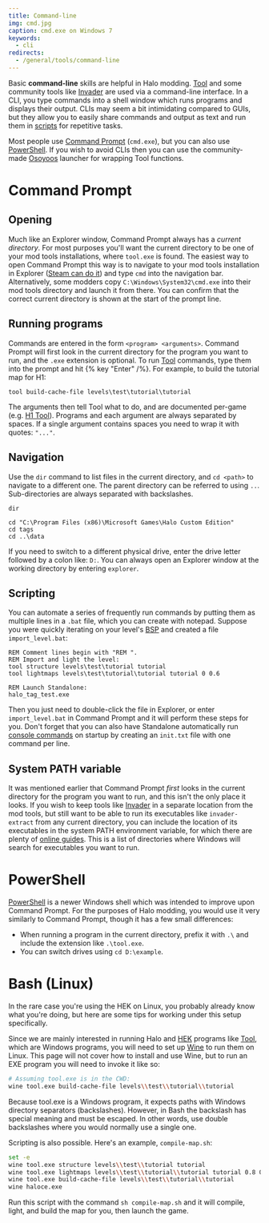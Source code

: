 ```yaml
---
title: Command-line
img: cmd.jpg
caption: cmd.exe on Windows 7
keywords:
  - cli
redirects:
  - /general/tools/command-line
---
```

Basic **command-line** skills are helpful in Halo modding. [Tool](~) and some community tools like [Invader](~) are used via a command-line interface. In a CLI, you type commands into a shell window which runs programs and displays their output. CLIs may seem a bit intimidating compared to GUIs, but they allow you to easily share commands and output as text and run them in [scripts](#scripting) for repetitive tasks.

Most people use [Command Prompt](#command-prompt) (`cmd.exe`), but you can also use [PowerShell](#powershell). If you wish to avoid CLIs then you can use the community-made [Osoyoos](~) launcher for wrapping Tool functions.

# Command Prompt
## Opening
Much like an Explorer window, Command Prompt always has a _current directory_. For most purposes you'll want the current directory to be one of your mod tools installations, where `tool.exe` is found. The easiest way to open Command Prompt this way is to navigate to your mod tools installation in Explorer ([Steam can do it](~mod-tools#installation)) and type `cmd` into the navigation bar. Alternatively, some modders copy `C:\Windows\System32\cmd.exe` into their mod tools directory and launch it from there. You can confirm that the correct current directory is shown at the start of the prompt line.

## Running programs
Commands are entered in the form `<program> <arguments>`. Command Prompt will first look in the current directory for the program you want to run, and the `.exe` extension is optional. To run [Tool](~mod-tools#tools-overview) commands, type them into the prompt and hit {% key "Enter" /%}. For example, to build the tutorial map for H1:

```dos
tool build-cache-file levels\test\tutorial\tutorial
```

The arguments then tell Tool what to do, and are documented per-game (e.g. [H1 Tool](~h1a-tool)). Programs and each argument are always separated by spaces. If a single argument contains spaces you need to wrap it with quotes: `"..."`.

## Navigation
Use the `dir` command to list files in the current directory, and `cd <path>` to navigate to a different one. The parent directory can be referred to using `..`. Sub-directories are always separated with backslashes.

```dos
dir

cd "C:\Program Files (x86)\Microsoft Games\Halo Custom Edition"
cd tags
cd ..\data
```

If you need to switch to a different physical drive, enter the drive letter followed by a colon like: `D:`. You can always open an Explorer window at the working directory by entering `explorer`.

## Scripting
You can automate a series of frequently run commands by putting them as multiple lines in a `.bat` file, which you can create with notepad. Suppose you were quickly iterating on your level's [BSP](~h1/tags/scenario_structure_bsp) and created a file `import_level.bat`:

```dos
REM Comment lines begin with "REM ".
REM Import and light the level:
tool structure levels\test\tutorial tutorial
tool lightmaps levels\test\tutorial\tutorial tutorial 0 0.6

REM Launch Standalone:
halo_tag_test.exe
```

Then you just need to double-click the file in Explorer, or enter `import_level.bat` in Command Prompt and it will perform these steps for you. Don't forget that you can also have Standalone automatically run [console commands](~developer-console) on startup by creating an `init.txt` file with one command per line.

## System PATH variable
It was mentioned earlier that Command Prompt _first_ looks in the current directory for the program you want to run, and this isn't the only place it looks. If you wish to keep tools like [Invader](~) in a separate location from the mod tools, but still want to be able to run its executables like `invader-extract` from any current directory, you can include the location of its executables in the system PATH environment variable, for which there are plenty of [online guides][env]. This is a list of directories where Windows will search for executables you want to run.

# PowerShell
[PowerShell][] is a newer Windows shell which was intended to improve upon Command Prompt. For the purposes of Halo modding, you would use it very similarly to Command Prompt, though it has a few small differences:

* When running a program in the current directory, prefix it with `.\` and include the extension like `.\tool.exe`.
* You can switch drives using `cd D:\example`.

# Bash (Linux)
In the rare case you're using the HEK on Linux, you probably already know what you're doing, but here are some tips for working under this setup specifically.

Since we are mainly interested in running Halo and [HEK](~) programs like [Tool](~), which are Windows programs, you will need to set up [Wine][] to run them on Linux. This page will not cover how to install and use Wine, but to run an EXE program you will need to invoke it like so:

```sh
# Assuming tool.exe is in the CWD:
wine tool.exe build-cache-file levels\\test\\tutorial\\tutorial
```

Because tool.exe is a Windows program, it expects paths with Windows directory separators (backslashes). However, in Bash the backslash has special meaning and must be escaped. In other words, use double backslashes where you would normally use a single one.

Scripting is also possible. Here's an example, `compile-map.sh`:

```sh
set -e
wine tool.exe structure levels\\test\\tutorial tutorial
wine tool.exe lightmaps levels\\test\\tutorial\\tutorial tutorial 0.8 0.6
wine tool.exe build-cache-file levels\\test\\tutorial\\tutorial
wine haloce.exe
```

Run this script with the command `sh compile-map.sh` and it will compile, light, and build the map for you, then launch the game.

[cmd]: https://en.wikipedia.org/wiki/Cmd.exe
[powershell]: https://en.wikipedia.org/wiki/PowerShell
[bash]: https://en.wikipedia.org/wiki/Bash_%28Unix_shell%29
[wine]: https://www.winehq.org/
[env]: https://superuser.com/questions/949560/how-do-i-set-system-environment-variables-in-windows-10
